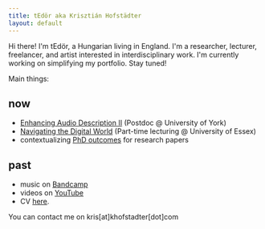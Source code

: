 ```yaml
---
title: tEdör aka Krisztián Hofstädter
layout: default
---
```


Hi there! I'm tEdör, a Hungarian living in England. I'm a researcher, lecturer, freelancer, and artist interested in interdisciplinary work. I'm currently working on simplifying my portfolio. Stay tuned!

Main things: 

## now
- [Enhancing Audio Description II](https://enhancingaudiodescription.com/) (Postdoc @ University of York)
- [Navigating the Digital World](https://github.com/khofstadter/CS220AU) (Part-time lecturing @ University of Essex)
- contextualizing [PhD outcomes](https://www.researchgate.net/publication/368365376_Developing_Brain-Computer_Music_Interfaces_for_Meditation) for research papers

## past
- music on [Bandcamp](https://tedor.bandcamp.com/)
- videos on [YouTube](https://www.youtube.com/@krishofstadter/videos)
- CV [here](assets/doc/Hofstadter-cv-2023.pdf). 

You can contact me on kris[at]khofstadter[dot]com